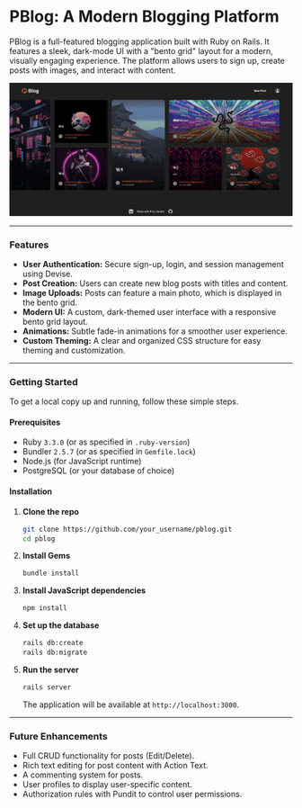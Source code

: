 # PBlog: A Modern Blogging Platform

PBlog is a full-featured blogging application built with Ruby on Rails. It features a sleek, dark-mode UI with a "bento grid" layout for a modern, visually engaging experience. The platform allows users to sign up, create posts with images, and interact with content.

![PBlog Screenshot](assetsgit/Pblog.png) <!-- Updated screenshot path for GitHub rendering -->

---

### Features

*   **User Authentication:** Secure sign-up, login, and session management using Devise.
*   **Post Creation:** Users can create new blog posts with titles and content.
*   **Image Uploads:** Posts can feature a main photo, which is displayed in the bento grid.
*   **Modern UI:** A custom, dark-themed user interface with a responsive bento grid layout.
*   **Animations:** Subtle fade-in animations for a smoother user experience.
*   **Custom Theming:** A clear and organized CSS structure for easy theming and customization.

---

### Getting Started

To get a local copy up and running, follow these simple steps.

#### Prerequisites

*   Ruby `3.3.0` (or as specified in `.ruby-version`)
*   Bundler `2.5.7` (or as specified in `Gemfile.lock`)
*   Node.js (for JavaScript runtime)
*   PostgreSQL (or your database of choice)

#### Installation

1.  **Clone the repo**
    ```sh
    git clone https://github.com/your_username/pblog.git
    cd pblog
    ```
2.  **Install Gems**
    ```sh
    bundle install
    ```
3.  **Install JavaScript dependencies**
    ```sh
    npm install
    ```
4.  **Set up the database**
    ```sh
    rails db:create
    rails db:migrate
    ```
5.  **Run the server**
    ```sh
    rails server
    ```
    The application will be available at `http://localhost:3000`.

---

### Future Enhancements

*   Full CRUD functionality for posts (Edit/Delete).
*   Rich text editing for post content with Action Text.
*   A commenting system for posts.
*   User profiles to display user-specific content.
*   Authorization rules with Pundit to control user permissions.

